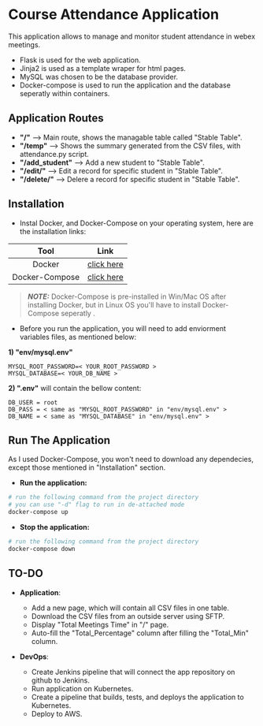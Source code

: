 # Course Attendance Application
This application allows to manage and monitor student attendance in webex meetings.
- Flask is used for the web application.
- Jinja2 is used as a template wraper for html pages.
- MySQL was chosen to be the database provider.
- Docker-compose is used to run the application and the database seperatly within containers.

## Application Routes

- **"/"** --> Main route, shows the managable table called "Stable Table".
- **"/temp"** --> Shows the summary generated from the CSV files, with attendance.py script.
- **"/add_student"** --> Add a new student to "Stable Table".
- **"/edit/<name>"** --> Edit a record for specific student in "Stable Table".
- **"/delete/<name>"** --> Delere a record for specific student in "Stable Table".

## Installation

- Instal Docker, and Docker-Compose on your operating system, here are the installation links:

| Tool | Link   
| :---:   | :---: 
| Docker | [click here](https://docs.docker.com/get-docker/)   
| Docker-Compose | [click here](https://docs.docker.com/compose/install/)
> **_NOTE:_**  Docker-Compose is pre-installed in Win/Mac OS after installing Docker, but in Linux OS you'll have to install Docker-Compose seperatly .

- Before you run the application, you will need to add enviorment variables files, as mentioned below:

**1) "env/mysql.env"**
```
MYSQL_ROOT_PASSWORD=< YOUR_ROOT_PASSWORD >
MYSQL_DATABASE=< YOUR_DB_NAME >
```

**2) ".env"** will contain the bellow content:
```
DB_USER = root
DB_PASS = < same as "MYSQL_ROOT_PASSWORD" in "env/mysql.env" >
DB_NAME = < same as "MYSQL_DATABASE" in "env/mysql.env" >
```

## Run The Application

As I used Docker-Compose, you won't need to download any dependecies, except those mentioned in "Installation" section.

- **Run the application:**
```sh
# run the following command from the project directory
# you can use "-d" flag to run in de-attached mode
docker-compose up
```
- **Stop the application:**
```sh
# run the following command from the project directory
docker-compose down
```

## TO-DO

- **Application**:
  - Add a new page, which will contain all CSV files in one table.
  - Download the CSV files from an outside server using SFTP.
  - Display "Total Meetings Time" in "/" page.
  - Auto-fill the "Total_Percentage" column after filling the "Total_Min" column.

- **DevOps**:
  - Create Jenkins pipeline that will connect the app repository on github to Jenkins.
  - Run application on Kubernetes.
  - Create a pipeline that builds, tests, and deploys the application to Kubernetes.
  - Deploy to AWS.
